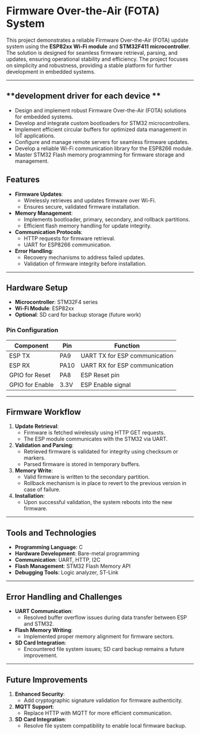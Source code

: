 # **Firmware Over-the-Air (FOTA) System**

This project demonstrates a reliable Firmware Over-the-Air (FOTA) update system using the **ESP82xx Wi-Fi module** and **STM32F411 microcontroller**. The solution is designed for seamless firmware retrieval, parsing, and updates, ensuring operational stability and efficiency. The project focuses on simplicity and robustness, providing a stable platform for further development in embedded systems.

---
## **development driver for each device **
- Design and implement robust Firmware Over-the-Air (FOTA) solutions for embedded systems.
- Develop and integrate custom bootloaders for STM32 microcontrollers.
- Implement efficient circular buffers for optimized data management in IoT applications.
- Configure and manage remote servers for seamless firmware updates.
- Develop a reliable Wi-Fi communication library for the ESP8266 module.
- Master STM32 Flash memory programming for firmware storage and management.

## **Features**
- **Firmware Updates**: 
  - Wirelessly retrieves and updates firmware over Wi-Fi.
  - Ensures secure, validated firmware installation.
- **Memory Management**: 
  - Implements bootloader, primary, secondary, and rollback partitions.
  - Efficient flash memory handling for update integrity.
- **Communication Protocols**: 
  - HTTP requests for firmware retrieval.
  - UART for ESP8266 communication.
- **Error Handling**:
  - Recovery mechanisms to address failed updates.
  - Validation of firmware integrity before installation.

---

## **Hardware Setup**
- **Microcontroller**: STM32F4 series
- **Wi-Fi Module**: ESP82xx
- **Optional**: SD card for backup storage (future work)

### **Pin Configuration**
| **Component**       | **Pin**   | **Function**              |
|----------------------|-----------|---------------------------|
| ESP TX              | PA9       | UART TX for ESP communication |
| ESP RX              | PA10      | UART RX for ESP communication |
| GPIO for Reset      | PA8       | ESP Reset pin             |
| GPIO for Enable     | 3.3V      | ESP Enable signal         |

---

## **Firmware Workflow**
1. **Update Retrieval**:
   - Firmware is fetched wirelessly using HTTP GET requests.
   - The ESP module communicates with the STM32 via UART.
2. **Validation and Parsing**:
   - Retrieved firmware is validated for integrity using checksum or markers.
   - Parsed firmware is stored in temporary buffers.
3. **Memory Write**:
   - Valid firmware is written to the secondary partition.
   - Rollback mechanism is in place to revert to the previous version in case of failure.
4. **Installation**:
   - Upon successful validation, the system reboots into the new firmware.

---

## **Tools and Technologies**
- **Programming Language**: C
- **Hardware Development**: Bare-metal programming
- **Communication**: UART, HTTP, I2C
- **Flash Management**: STM32 Flash Memory API
- **Debugging Tools**: Logic analyzer, ST-Link

---

## **Error Handling and Challenges**
- **UART Communication**:
  - Resolved buffer overflow issues during data transfer between ESP and STM32.
- **Flash Memory Writing**:
  - Implemented proper memory alignment for firmware sectors.
- **SD Card Integration**:
  - Encountered file system issues; SD card backup remains a future improvement.

---

## **Future Improvements**
1. **Enhanced Security**:
   - Add cryptographic signature validation for firmware authenticity.
2. **MQTT Support**:
   - Replace HTTP with MQTT for more efficient communication.
3. **SD Card Integration**:
   - Resolve file system compatibility to enable local firmware backup.
